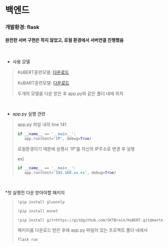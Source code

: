 
# 백엔드
### 개발환경: flask
#### 완전한 서버 구현은 하지 않았고, 로컬 환경에서 서버연결 진행했음

 

* 사용 모델
>
>KoBERT훈련모델: [다운로드](https://drive.google.com/file/d/1etyZ7r9kjWQUk4JVgm3aDmFIdGfIFLUh/view?usp=sharing)
>
>KoBART훈련모델: [다운로드](https://drive.google.com/file/d/1SVxjc6sqRC19PGeY-B4fMqy1bN1QqA0t/view?usp=sharing)
>
> 두개의 모델을 다운 받은 후 app.py와 같은 폴더 내에 위치

 

* app.py 실행 관련
>app.py 파일 내의 line 141
>
>```python
>if __name__ == '__main__':
>    app.run(host='IP', debug=True)
>```
>로컬환경이기 때문에 실행시 'IP'를 자신의 IP주소로 변경 후 실행
>
>ex)
>
>```python
>if __name__ == '__main__':
>    app.run(host='192.168.xx.xx', debug=True)
>``` 

 

*첫 실행전 다운 받아야할 패키지
>```python
>!pip install gluonnlp
>```
>
>```python
>!pip install mxnet
>```
>
>```python
>!pip install git+https://git@github.com/SKTBrain/KoBERT.git@master
>```
>
>패키지를 다운로드 받은 후에 app.py 파일이 있는 프로젝트 폴더 내에서
>```python
>flask run
>```
